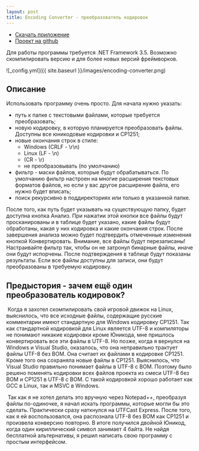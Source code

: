 ```yaml
---
layout: post
title: Encoding Converter - преобразователь кодировок
---
```


- [Скачать приложение](https://github.com/gammaker/encoding-converter/blob/master/bin/Release/EncodingConverter.exe?raw=true)
- [Проект на github](https://github.com/gammaker/encoding-converter/)

Для работы программы требуется .NET Framework 3.5. Возможно скомпилировать версию и для более новых версий фреймворков.

![_config.yml]({{ site.baseurl }}/images/encoding-converter.png)

## Описание
 Использовать программу очень просто. Для начала нужно указать:
- путь к папке с текстовыми файлами, которые требуется преобразовать;
- новую кодировку, в которую планируется преобразовать файлы. Доступны все юникодовые кодировки и CP1251;
- новые окончания строк в стиле:
  - Windows (CRLF - \r\n)
  - Linux (LF - \n)
  - (CR - \r)
  - не преобразовывать (по умолчанию)
- фильтр - маски файлов, которые будут обрабатываться. По умолчанию фильтр настроен на многие расширения текстовых форматов файлов, но если у вас другое расширение файла, его нужно будет вписать;
- поиск рекурсивно в поддиректориях или только в указанной папке.

После того, как путь будет указывать на существующую папку, будет доступна кнопка Анализ.
При нажатии этой кнопки все файлы будут просканированы и в таблице будет указано, какие файлы будут обработаны, какая у них кодировка и какие окончания строк.
После завершения анализа можно будет подтвердить отмеченные изменения кнопкой Конвертировать. Внимание, все файлы будут перезаписаны!
Настраивайте фильтр так, чтобы он не затронул бинарные файлы, иначе они будут испорчены.
После подтверждения в таблице будут показаны результаты. Если все файлы доступны для записи, они будут преобразованы в требуемую кодировку.
 


## Предыстория - зачем ещё один преобразователь кодировок?

&nbsp;Когда я захотел скомпилировать свой игровой движок на Linux, выяснилось, что все исходные файлы,
содержащие русские комментарии имеют стандартную для Windows кодировку CP1251.
Так как стандартной кодировкой для Linux является UTF-8 и компиляторы не понимают никакие кодировки кроме Юникода, мне пришлось конвертировать все эти файлы в UTF-8.
Но позже, когда я вернулся на Windows и Visual Studio, оказалось, что она неправильно трактует файлы UTF-8 без BOM.
Она считает их файлами в кодировке CP1251. Кроме того она сохраняла новые файлы в CP1251.
Выяснилось, что Visual Studio правильно понимает файлы в UTF-8 с BOM.
Поэтому было решено поменять кодировки всех файлов проекта из смеси UTF-8 без BOM и CP1251 в UTF-8 с BOM.
С такой кодировкой хорошо работает как GCC в Linux, так и MSVC в Windows.

&nbsp;Так как я не хотел делать это вручную через Notepad++, преобразуя файлы по-одиночке, я начал искать программы, которые могли бы это сделать.
Практически сразу наткнулся на UTFCast Express.
После того, как я ей воспользовался, она распознала UTF-8 без BOM как CP1251 и произвела конверсию повторно.
В итоге получился двойной Юникод, когда один кириллический символ занимает 4 байта.
Не найдя бесплатной альтернативы, я решил написать свою программу с простым интерфейсом.




